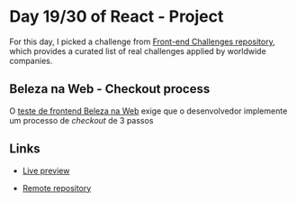 # Day 19/30 of React - Project

For this day, I picked a challenge from [Front-end Challenges repository](https://github.com/felipefialho/frontend-challenges), which provides a curated list of real challenges applied by worldwide companies.

## Beleza na Web - Checkout process

O [teste de frontend Beleza na Web](https://github.com/belezanaweb/test-front) exige que o desenvolvedor implemente um processo de *checkout* de 3 passos

## Links

- [Live preview](https://belezanaweb-checkout-jvmdo.netlify.app/)

- [Remote repository](https://github.com/jvmdo/framework-frontend-practice/tree/master/react-belezanaweb-checkout)
